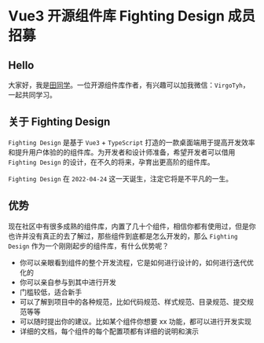 # Vue3 开源组件库 Fighting Design 成员招募

## Hello

大家好，我是[田同学](https://github.com/Tyh2001)。一位开源组件库作者，有兴趣可以加我微信：`VirgoTyh`，一起共同学习。

## 关于 Fighting Design

`Fighting Design` 是基于 `Vue3` + `TypeScript` 打造的一款桌面端用于提高开发效率和提升用户体验的的组件库。为开发者和设计师准备，希望开发者可以借用 `Fighting Design` 的设计，在不久的将来，孕育出更高阶的组件库。

`Fighting Design` 在 `2022-04-24` 这一天诞生，注定它将是不平凡的一生。

## 优势

现在社区中有很多成熟的组件库，内置了几十个组件，相信你都有使用过，但是你也许并没有真正的去了解过，那些组件到底都是怎么开发的，那么 `Fighting Design` 作为一个刚刚起步的组件库，有什么优势呢？

- 你可以亲眼看到组件的整个开发流程，它是如何进行设计的，如何进行迭代优化的
- 你可以亲自参与到其中进行开发
- 门槛较低，适合新手
- 可以了解到项目中的各种规范，比如代码规范、样式规范、目录规范、提交规范等等
- 可以随时提出你的建议。比如某个组件你想要 xx 功能，都可以进行开发实现
- 详细的文档，每个组件的每个配置项都有详细的说明和演示
